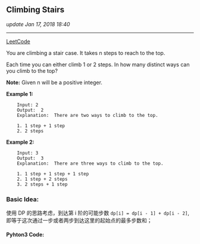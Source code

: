 ## Climbing Stairs
_update Jan 17, 2018  18:40_

---
[LeetCode](https://leetcode.com/problems/climbing-stairs/description/)

You are climbing a stair case. It takes n steps to reach to the top.

Each time you can either climb 1 or 2 steps. In how many distinct ways can you climb to the top?

**Note:** Given n will be a positive integer.


**Example 1:**

        Input: 2
        Output:  2
        Explanation:  There are two ways to climb to the top.
        
        1. 1 step + 1 step
        2. 2 steps
        
**Example 2:**

        Input: 3
        Output:  3
        Explanation:  There are three ways to climb to the top.
        
        1. 1 step + 1 step + 1 step
        2. 1 step + 2 steps
        3. 2 steps + 1 step
        
### Basic Idea:
使用 DP 的思路考虑，到达第 i 阶的可能步数 `dp[i] = dp[i - 1] + dp[i - 2]`, 即等于这次通过一步或者两步到达这里的起始点的最多步数和；

#### Pyhton3 Code:
```python

